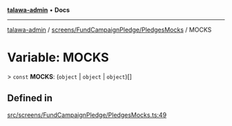 [**talawa-admin**](../../../../README.md) • **Docs**

***

[talawa-admin](../../../../modules.md) / [screens/FundCampaignPledge/PledgesMocks](../README.md) / MOCKS

# Variable: MOCKS

\> `const` **MOCKS**: (`object` \| `object` \| `object`)[]

## Defined in

[src/screens/FundCampaignPledge/PledgesMocks.ts:49](https://github.com/PalisadoesFoundation/talawa-admin/blob/d16b95ee179900e8e32a2296f14e948e6caea05b/src/screens/FundCampaignPledge/PledgesMocks.ts#L49)

